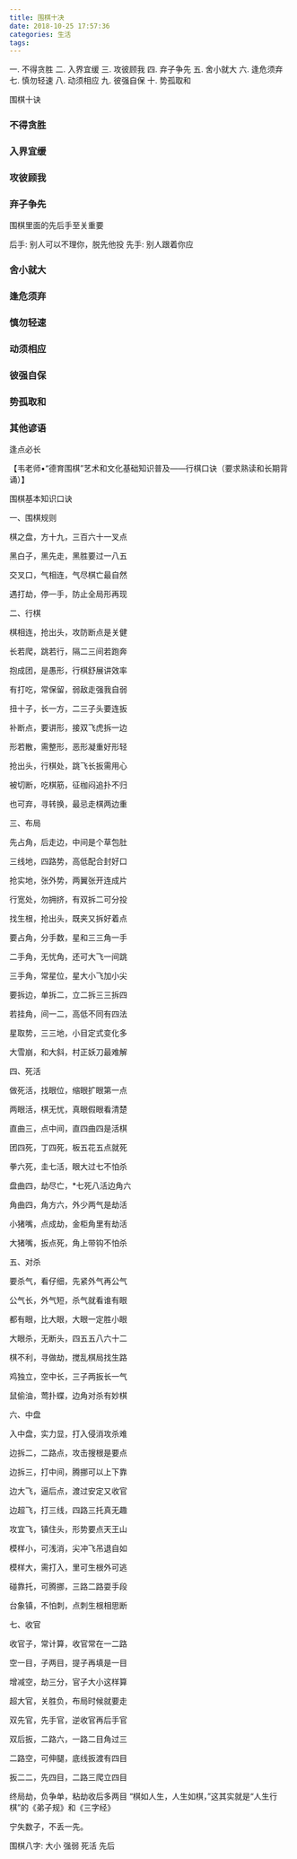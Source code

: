 ```yaml
---
title: 围棋十决 
date: 2018-10-25 17:57:36
categories: 生活
tags:
---
```

一. 不得贪胜 二. 入界宜缓
三. 攻彼顾我 四. 弃子争先
五. 舍小就大 六. 逢危须弃
七. 慎勿轻速 八. 动须相应
九. 彼强自保 十. 势孤取和

围棋十诀

### 不得贪胜 
### 入界宜缓
### 攻彼顾我 
### 弃子争先
围棋里面的先后手至关重要

后手: 别人可以不理你，脱先他投
先手: 别人跟着你应
### 舍小就大 
### 逢危须弃
### 慎勿轻速
### 动须相应
### 彼强自保 
### 势孤取和

### 其他谚语
逢点必长


【韦老师•“德育围棋”艺术和文化基础知识普及——行棋口诀（要求熟读和长期背诵）】

围棋基本知识口诀

一、围棋规则

棋之盘，方十九，三百六十一叉点

黑白子，黑先走，黑胜要过一八五

交叉口，气相连，气尽棋亡最自然

遇打劫，停一手，防止全局形再现

二、行棋

棋相连，抢出头，攻防断点是关健

长若爬，跳若行，隔二三间若跑奔

抱成团，是愚形，行棋舒展讲效率

有打吃，常保留，弱敌走强我自弱

扭十子，长一方，二三子头要连扳

补断点，要讲形，接双飞虎拆一边

形若散，需整形，恶形凝重好形轻

抢出头，行棋处，跳飞长扳需用心

被切断，吃棋筋，征枷闷追扑不归

也可弃，寻转换，最忌走棋两边重

三、布局

先占角，后走边，中间是个草包肚

三线地，四路势，高低配合封好口

抢实地，张外势，两翼张开连成片

行宽处，勿拥挤，有双拆二可分投

找生根，抢出头，既夹又拆好着点

要占角，分手数，星和三三角一手

二手角，无忧角，还可大飞一间跳

三手角，常星位，星大小飞加小尖

要拆边，单拆二，立二拆三三拆四

若挂角，间一二，高低不同有四法

星取势，三三地，小目定式变化多

大雪崩，和大斜，村正妖刀最难解

四、死活

做死活，找眼位，缩眼扩眼第一点

两眼活，棋无忧，真眼假眼看清楚

直曲三，点中间，直四曲四是活棋

团四死，丁四死，板五花五点就死

拳六死，圭七活，眼大过七不怕杀

盘曲四，劫尽亡，*七死八活边角六

角曲四，角方六，外少两气是劫活

小猪嘴，点成劫，金柜角里有劫活

大猪嘴，扳点死，角上带钩不怕杀

五、对杀

要杀气，看仔细，先紧外气再公气

公气长，外气短，杀气就看谁有眼

都有眼，比大眼，大眼一定胜小眼

大眼杀，无断头，四五五八六十二

棋不利，寻做劫，搅乱棋局找生路

鸡独立，空中长，三子两扳长一气

鼠偷油，莺扑蝶，边角对杀有妙棋

六、中盘

入中盘，实力显，打入侵消攻杀难

边拆二，二路点，攻击搜根是要点

边拆三，打中间，腾挪可以上下靠

边大飞，逼后点，渡过安定又收官

边超飞，打三线，四路三托真无趣

攻宜飞，镇住头，形势要点天王山

模样小，可浅消，尖冲飞吊退自如

模样大，需打入，里可生根外可逃

碰靠托，可腾挪，三路二路耍手段

台象镇，不怕刺，点刺生根相思断

七、收官

收官子，常计算，收官常在一二路

空一目，子两目，提子再填是一目

增减空，劫三分，官子大小这样算

超大官，关胜负，布局时候就要走

双先官，先手官，逆收官再后手官

双后扳，二路六，一路二目角过三

二路空，可伸腿，底线扳渡有四目

扳二二，先四目，二路三爬立四目

终局劫，负争单，粘劫收后多两目
“棋如人生，人生如棋，”这其实就是“人生行棋”的《弟子规》和《三字经》

宁失数子，不丢一先。

围棋八字: 大小 强弱 死活 先后
